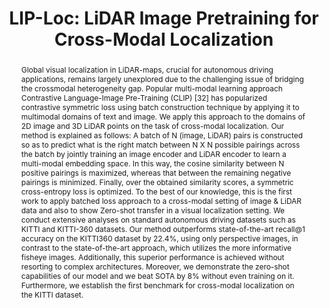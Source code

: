 ---
layout: project-page-new
title: "LIP-Loc: LiDAR Image Pretraining for Cross-Modal Localization"
authors:
  - name: Sai Shubodh
    sup: 1
  - name: Mohammad Omama
    sup: 2
  - name: Husain Zaidi
    sup: 3
  - name: Udit Singh Parihar
    sup: 1
  - name: K Madhava Krishna
    sup: 1
affiliations:
  - name: Robotics Research Center,KCIS, IIIT Hyderabad, India
    link: https://robotics.iiit.ac.in
    sup: 1
  - name: University of Texas at Austin
    link: https://www.utexas.edu/
    sup: 2
  - name: Microsoft
    link: #
    sup: 3
permalink: /publications/2024/Sai_LIP-Loc:LiDAR/
abstract: "Global visual localization in LiDAR-maps, crucial for
autonomous driving applications, remains largely unexplored due to the challenging issue of bridging the crossmodal heterogeneity gap. Popular multi-modal learning approach Contrastive Language-Image Pre-Training
(CLIP) [32] has popularized contrastive symmetric loss using batch construction technique by applying it to multimodal domains of text and image. We apply this approach to the domains of 2D image and 3D LiDAR points on the task of cross-modal localization. Our method is explained as follows: A batch of N (image, LiDAR) pairs is constructed so
as to predict what is the right match between N X N possible pairings across the batch by jointly training an image encoder and LiDAR encoder to learn a multi-modal embedding space. In this way, the cosine similarity between N positive pairings is maximized, whereas that between the remaining negative pairings is minimized. Finally, over the
obtained similarity scores, a symmetric cross-entropy loss is optimized. To the best of our knowledge, this is the first work to apply batched loss approach to a cross-modal setting of image & LiDAR data and also to show Zero-shot transfer in a visual localization setting. We conduct extensive analyses on standard autonomous driving datasets such as KITTI and KITTI-360 datasets. Our method outperforms state-of-the-art recall@1 accuracy on the KITTI360 dataset by 22.4%, using only perspective images, in contrast to the state-of-the-art approach, which utilizes the
more informative fisheye images. Additionally, this superior
performance is achieved without resorting to complex architectures. Moreover, we demonstrate the zero-shot capabilities of our model and we beat SOTA by 8% without even training on it. Furthermore, we establish the first benchmark for cross-modal localization on the KITTI dataset."
project_page: https://liploc.shubodhs.ai/
paper: https://arxiv.org/pdf/2312.16648
code: https://github.com/Shubodh/lidar-image-pretrain-VPR
#supplement: https://clipgraphs.github.io/static/pdfs/Supplementary.pdf
#video: https://www.youtube.com/watch?v=ahlw_Q_3ud0
iframe: https://www.youtube.com/embed/ahlw_Q_3ud0
#demo: https://anyloc.github.io/#interactive_demo

---